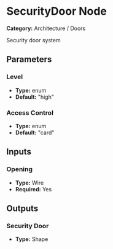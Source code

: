 
# SecurityDoor Node

**Category:** Architecture / Doors

Security door system

## Parameters


### Level
- **Type:** enum
- **Default:** "high"





### Access Control
- **Type:** enum
- **Default:** "card"





## Inputs


### Opening
- **Type:** Wire
- **Required:** Yes



## Outputs


### Security Door
- **Type:** Shape





